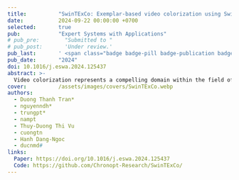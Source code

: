 ```yaml
---
title:          "SwinTExCo: Exemplar-based video colorization using Swin Transformer "
date:           2024-09-22 00:00:00 +0700
selected:       true
pub:            "Expert Systems with Applications"
# pub_pre:        "Submitted to "
# pub_post:       'Under review.'
pub_last:       ' <span class="badge badge-pill badge-publication badge-pub-journal-rank-q1">Q1</span> <span class="badge badge-pill badge-publication badge-pub-journal-if">IF: 7.5</span>'
pub_date:       "2024"
doi: 10.1016/j.eswa.2024.125437
abstract: >-
  Video colorization represents a compelling domain within the field of Computer Vision. The traditional approach in this field relies on Convolutional Neural Networks (CNNs) to extract features from each video frame and employs a recurrent network to learn information between video frames. While demonstrating considerable success in colorization, most traditional CNNs suffer from a limited receptive field size, capturing local information within a fixed-sized window. Consequently, they struggle to directly grasp long-range dependencies or pixel relationships that span large image or video frame areas. To address this limitation, recent advancements in the field have leveraged Vision Transformer (ViT) and their variants to enhance performance. This article introduces Swin Transformer Exemplar-based Video Colorization (SwinTExCo), an end-to-end model for the video colorization process that incorporates the Swin Transformer architecture as the backbone. The experimental results demonstrate that our proposed method outperforms many other state-of-the-art methods in both quantitative and qualitative metrics. The achievements of this research have significant implications for the domain of documentary and history video restoration, contributing to the broader goal of preserving cultural heritage and facilitating a deeper understanding of historical events through enhanced audiovisual materials.
cover:          /assets/images/covers/SwinTExCo.webp
authors:
  - Duong Thanh Tran*
  - nguyenndh*
  - trungpt*
  - nampt
  - Thuy-Duong Thi Vu
  - cuongtn
  - Hanh Dang-Ngoc
  - ducnmd#
links:
  Paper: https://doi.org/10.1016/j.eswa.2024.125437
  Code: https://github.com/Chronopt-Research/SwinTExCo/
---
```

